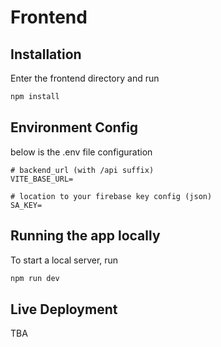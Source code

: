 # Frontend
## Installation
Enter the frontend directory and run
```bash
npm install
```

## Environment Config
below is the .env file configuration
```
# backend_url (with /api suffix)
VITE_BASE_URL=

# location to your firebase key config (json)
SA_KEY=
```

## Running the app locally
To start a local server, run
```bash
npm run dev
```

## Live Deployment
TBA
